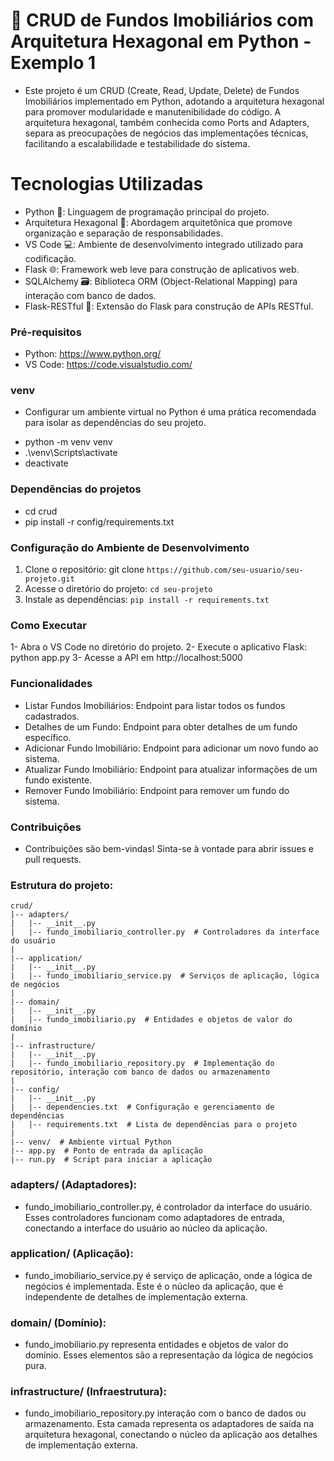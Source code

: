 # 🏡 CRUD de Fundos Imobiliários com Arquitetura Hexagonal em Python - Exemplo 1
- Este projeto é um CRUD (Create, Read, Update, Delete) de Fundos Imobiliários implementado em Python, adotando a arquitetura hexagonal para promover modularidade e manutenibilidade do código. A arquitetura hexagonal, também conhecida como Ports and Adapters, separa as preocupações de negócios das implementações técnicas, facilitando a escalabilidade e testabilidade do sistema.

# Tecnologias Utilizadas
* Python 🐍: Linguagem de programação principal do projeto.
* Arquitetura Hexagonal 🔺: Abordagem arquitetônica que promove organização e separação de responsabilidades.
* VS Code 💻: Ambiente de desenvolvimento integrado utilizado para codificação.
* Flask 🌐: Framework web leve para construção de aplicativos web.
* SQLAlchemy 🗃️: Biblioteca ORM (Object-Relational Mapping) para interação com banco de dados.
* Flask-RESTful 🚀: Extensão do Flask para construção de APIs RESTful.

### Pré-requisitos
- Python: https://www.python.org/
- VS Code: https://code.visualstudio.com/

### venv
- Configurar um ambiente virtual no Python é uma prática recomendada para isolar as dependências do seu projeto.

* python -m venv venv
* .\venv\Scripts\activate
* deactivate

###  Dependências do projetos 
- cd crud
- pip install -r config/requirements.txt

### Configuração do Ambiente de Desenvolvimento
1. Clone o repositório: git clone ```https://github.com/seu-usuario/seu-projeto.git```
2. Acesse o diretório do projeto: ```cd seu-projeto```
3. Instale as dependências: ```pip install -r requirements.txt ```
### Como Executar
1- Abra o VS Code no diretório do projeto.
2- Execute o aplicativo Flask: python app.py
3- Acesse a API em http://localhost:5000
### Funcionalidades
- Listar Fundos Imobiliários: Endpoint para listar todos os fundos cadastrados.
- Detalhes de um Fundo: Endpoint para obter detalhes de um fundo específico.
- Adicionar Fundo Imobiliário: Endpoint para adicionar um novo fundo ao sistema.
- Atualizar Fundo Imobiliário: Endpoint para atualizar informações de um fundo existente.
- Remover Fundo Imobiliário: Endpoint para remover um fundo do sistema.

### Contribuições
- Contribuições são bem-vindas! Sinta-se à vontade para abrir issues e pull requests.

### Estrutura do projeto:
```
crud/
|-- adapters/
|   |-- __init__.py
|   |-- fundo_imobiliario_controller.py  # Controladores da interface do usuário
|
|-- application/
|   |-- __init__.py
|   |-- fundo_imobiliario_service.py  # Serviços de aplicação, lógica de negócios
|
|-- domain/
|   |-- __init__.py
|   |-- fundo_imobiliario.py  # Entidades e objetos de valor do domínio
|
|-- infrastructure/
|   |-- __init__.py
|   |-- fundo_imobiliario_repository.py  # Implementação do repositório, interação com banco de dados ou armazenamento
|
|-- config/
|   |-- __init__.py
|   |-- dependencies.txt  # Configuração e gerenciamento de dependências
|   |-- requirements.txt  # Lista de dependências para o projeto
|
|-- venv/  # Ambiente virtual Python
|-- app.py  # Ponto de entrada da aplicação
|-- run.py  # Script para iniciar a aplicação

```
### adapters/ (Adaptadores):
* fundo_imobiliario_controller.py, é controlador da interface do usuário. Esses controladores funcionam como adaptadores de entrada,    conectando a interface do usuário ao núcleo da aplicação.

### application/ (Aplicação):
* fundo_imobiliario_service.py é serviço de aplicação, onde a lógica de negócios é implementada. Este é o núcleo da aplicação, que é independente de detalhes de implementação externa.

### domain/ (Domínio):
* fundo_imobiliario.py representa entidades e objetos de valor do domínio. Esses elementos são a representação da lógica de negócios pura.

### infrastructure/ (Infraestrutura):
* fundo_imobiliario_repository.py interação com o banco de dados ou armazenamento. Esta camada representa os adaptadores de saída na arquitetura hexagonal, conectando o núcleo da aplicação aos detalhes de implementação externa.
